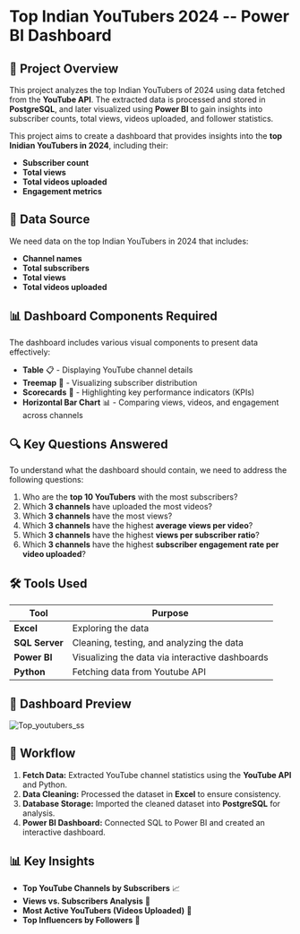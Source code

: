 # Top Indian YouTubers 2024 -- Power BI Dashboard

## 📌 Project Overview
This project analyzes the top Indian YouTubers of 2024 using data fetched from the **YouTube API**. The extracted data is processed and stored in **PostgreSQL**, and later visualized using **Power BI** to gain insights into subscriber counts, total views, videos uploaded, and follower statistics.


This project aims to create a dashboard that provides insights into the **top Inidian YouTubers in 2024**, including their:
- **Subscriber count**
- **Total views**
- **Total videos uploaded**
- **Engagement metrics**

## 📂 Data Source
We need data on the top Indian YouTubers in 2024 that includes:
- **Channel names**
- **Total subscribers**
- **Total views**
- **Total videos uploaded**

## 📊 Dashboard Components Required
The dashboard includes various visual components to present data effectively:
- **Table** 📋 - Displaying YouTube channel details
- **Treemap** 🌳 - Visualizing subscriber distribution
- **Scorecards** 🎯 - Highlighting key performance indicators (KPIs)
- **Horizontal Bar Chart** 📊 - Comparing views, videos, and engagement across channels

## 🔍 Key Questions Answered
To understand what the dashboard should contain, we need to address the following questions:
1. Who are the **top 10 YouTubers** with the most subscribers?
2. Which **3 channels** have uploaded the most videos?
3. Which **3 channels** have the most views?
4. Which **3 channels** have the highest **average views per video**?
5. Which **3 channels** have the highest **views per subscriber ratio**?
6. Which **3 channels** have the highest **subscriber engagement rate per video uploaded**?

## 🛠 Tools Used
| Tool        | Purpose |
|------------|---------|
| **Excel**  | Exploring the data |
| **SQL Server** | Cleaning, testing, and analyzing the data |
| **Power BI** | Visualizing the data via interactive dashboards |
| **Python** | Fetching data from Youtube API

## 📸 Dashboard Preview
![Top_youtubers_ss](https://github.com/user-attachments/assets/422008b1-a403-404a-a633-d2b0919b8688)


## 🔄 Workflow
1. **Fetch Data:** Extracted YouTube channel statistics using the **YouTube API** and Python.
2. **Data Cleaning:** Processed the dataset in **Excel** to ensure consistency.
3. **Database Storage:** Imported the cleaned dataset into **PostgreSQL** for analysis.
4. **Power BI Dashboard:** Connected SQL to Power BI and created an interactive dashboard.

## 📊 Key Insights
- **Top YouTube Channels by Subscribers** 📈
- **Views vs. Subscribers Analysis** 👀
- **Most Active YouTubers (Videos Uploaded)** 🎥
- **Top Influencers by Followers** 👥
